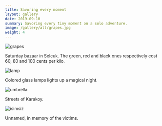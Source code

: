 ```yaml
---
title: Savoring every moment
layout: gallery
date: 2019-09-10
summary: Savoring every tiny moment on a solo adventure.
image: /gallery/all/grapes.jpg
weight: 4
---
```


![grapes](/gallery/all/grapes.jpg)

Saturday bazaar in Selcuk.
The green, red and black ones respectively cost 60, 80 and 100 cents per kilo.

![lamp](/gallery/all/lamps-of-istanbul.jpg)

Colored glass lamps lights up a magical night.

![umbrella](/gallery/all/umbrella-street-karakoy.jpg)

Streets of Karakoy.

![isimsiz](/gallery/all/isimsiz.jpg)

Unnamed, in memory of the victims.
